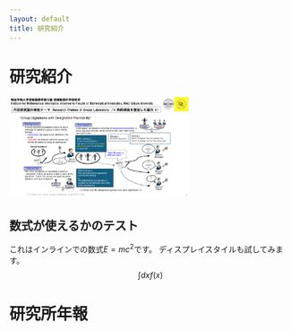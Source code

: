 ```yaml
---
layout: default
title: 研究紹介
---
```


# 研究紹介
<a href="assets/images/研究紹介（サンプル）v250319.pdf"><img src="assets/images/研究紹介（サンプル）v250319.png" width="320" height="180" alt="テスト" title="サンプル"></a>

## 数式が使えるかのテスト
これはインラインでの数式$E=mc^2$です。
ディスプレイスタイルも試してみます。
$$\int dx f(x)$$

# 研究所年報
